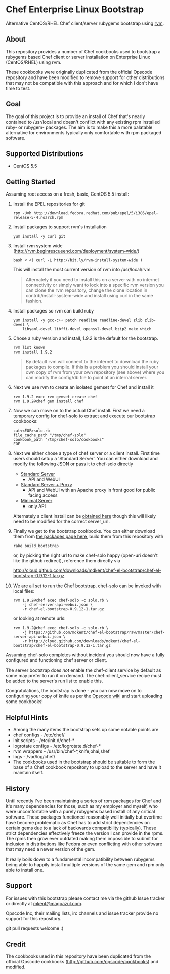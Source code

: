 Chef Enterprise Linux Bootstrap
===============================

Alternative CentOS/RHEL Chef client/server rubygems bootstrap using
[rvm](http://rvm.beginrescueend.com/).


About
-----

This repository provides a number of Chef cookbooks used to bootstrap a
rubygems based Chef client or server installation on Enterprise Linux
(CentOS/RHEL) using rvm.

These cookbooks were originally duplicated from the official Opscode repository
and have been modified to remove support for other distributions that may not
be compatible with this approach and for which I don't have time to test.


Goal
----

The goal of this project is to provide an install of Chef that's nearly
contained to /usr/local and doesn't conflict with any existing rpm installed
ruby- or rubygem- packages. The aim is to make this a more palatable
alternative for environments typically only comfortable with rpm packaged
software.


Supported Distributions
-----------------------

* CentOS 5.5


Getting Started
---------------

Assuming root access on a fresh, basic, CentOS 5.5 install:

1. Install the EPEL repositories for git

       rpm -Uvh http://download.fedora.redhat.com/pub/epel/5/i386/epel-release-5-4.noarch.rpm

2. Install packages to support rvm's installation

       yum install -y curl git

3. Install rvm system wide (http://rvm.beginrescueend.com/deployment/system-wide/)

       bash < <( curl -L http://bit.ly/rvm-install-system-wide )

   This will install the most current version of rvm into /usr/local/rvm.

   > Alternately if you need to install this on a server with no internet
   > connectivity or simply want to lock into a specific rvm version you can
   > clone the rvm repository, change the clone location in
   > contrib/install-system-wide and install using curl in the same fashion.

4. Install packages so rvm can build ruby

       yum install -y gcc-c++ patch readline readline-devel zlib zlib-devel \
           libyaml-devel libffi-devel openssl-devel bzip2 make which

5. Chose a ruby version and install, 1.9.2 is the default for the bootstrap.

       rvm list known
       rvm install 1.9.2

   > By default rvm will connect to the internet to download the ruby packages
   > to compile. If this is a problem you should install your own copy of rvm
   > from your own repository (see above) where you can modify the config/db
   > file to point at an internal server.

6. Next we use rvm to create an isolated gemset for Chef and install it

       rvm 1.9.2 exec rvm gemset create chef
       rvm 1.9.2@chef gem install chef

7. Now we can move on to the actual Chef install. First we need a temporary
   config for chef-solo to extract and execute our bootstrap cookbooks:

       cat<<EOF>solo.rb
       file_cache_path "/tmp/chef-solo"
       cookbook_path "/tmp/chef-solo/cookbooks"
       EOF

8. Next we either chose a type of chef server or a client install. First time
   users should setup a 'Standard Server'. You can either download and modify
   the following JSON or pass it to chef-solo directly
   * [Standard Server](https://github.com/mdkent/chef-el-bootstrap/raw/master/chef-server-api-webui.json)
     - API and WebUI
   * [Standard Server + Proxy](https://github.com/mdkent/chef-el-bootstrap/raw/master/chef-server-api-webui-proxy.json)
     - API and WebUI with an Apache proxy in front good for public facing access
   * [Minimal Server](https://github.com/mdkent/chef-el-bootstrap/raw/master/chef-server-api.json)
     - only API

   Alternately a client install can be
   [obtained here](https://github.com/mdkent/chef-el-bootstrap/raw/master/chef-client.json)
   though this will likely need to be modified for the correct server_url.

9. Finally we get to the bootstrap cookbooks. You can either
   download them from
   [the packages page here](https://github.com/mdkent/chef-el-bootstrap/archives/master),
   build them from this repository with

       rake build_bootstrap

   or, by picking the right url to make chef-solo happy (open-uri doesn't like
   the github redirect), reference them directly via

   http://cloud.github.com/downloads/mdkent/chef-el-bootstrap/chef-el-bootstrap-0.9.12-1.tar.gz

10. We are all set to run the Chef bootstrap. chef-solo can be invoked with
    local files:

        rvm 1.9.2@chef exec chef-solo -c solo.rb \
            -j chef-server-api-webui.json \
            -r chef-el-bootstrap-0.9.12-1.tar.gz 

    or looking at remote urls:

        rvm 1.9.2@chef exec chef-solo -c solo.rb \
            -j https://github.com/mdkent/chef-el-bootstrap/raw/master/chef-server-api-webui.json \
            -r http://cloud.github.com/downloads/mdkent/chef-el-bootstrap/chef-el-bootstrap-0.9.12-1.tar.gz

Assuming chef-solo completes without incident you should now have a fully
configured and functioning chef server or client.

The server bootstrap does *not* enable the chef-client service by default as
some may prefer to run it on demand. The chef::client_service recipe must be
added to the server's run list to enable this.

Congratulations, the bootstrap is done - you can now move on to configuring your
copy of knife as per the
[Opscode wiki](http://wiki.opscode.com/display/chef/Bootstrap+Chef+RubyGems+Installation#BootstrapChefRubyGemsInstallation-ConfiguretheCommandLineClient)
and start uploading some cookbooks!


Helpful Hints
-------------

* Among the many items the bootstrap sets up some notable points are
 * chef configs - /etc/chef/
 * init scripts - /etc/init.d/chef-*
 * logrotate configs - /etc/logrotate.d/chef-*
 * rvm wrappers - /usr/bin/chef-*,knife,ohai,shef
 * logs - /var/log/chef/
* The cookbooks used in the bootstrap should be suitable to form the base of a
Chef cookbook repository to upload to the server and have it maintain itself.


History
-------

Until recently I've been maintaining a series of rpm packages for Chef and it's
many dependencies for those, such as my employer and myself, who were
uncomfortable with a purely rubygems based install of any critical software.
These packages functioned reasonably well initially but overtime have become
problematic as Chef has to add strict dependencies on certain gems due to a
lack of backwards compatibility (typically). These strict dependencies
effectively freeze the version I can provide in the rpms. The rpms then grow
ever outdated making them impossible to submit for inclusion in distributions
like Fedora or even conflicting with other software that may need a newer
version of the gem. 

It really boils down to a fundamental incompatibility between rubygems being
able to happily install multiple versions of the same gem and rpm only able to
install one.


Support
-------

For issues with this bootstrap please contact me via the github Issue tracker
or directly at mkent@magoazul.com.

Opscode Inc, their mailing lists, irc channels and issue tracker provide no
support for this repository.

git pull requests welcome :)


Credit
------

The cookbooks used in this repository have been duplicated from the official
Opscode cookbooks (http://github.com/opscode/cookbooks) and modified.
